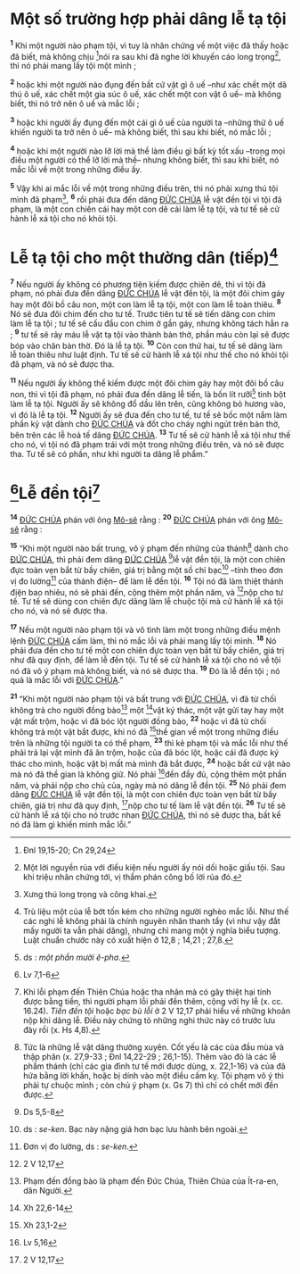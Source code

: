 # Một số trường hợp phải dâng lễ tạ tội
<sup><b>1</b></sup> Khi một người nào phạm tội, vì tuy là nhân chứng về một việc đã thấy hoặc đã biết, mà không chịu [^1@-9483f4bb-6c2d-4a80-ac3a-0102cdd520ac]nói ra sau khi đã nghe lời khuyến cáo long trọng[^1-9483f4bb-6c2d-4a80-ac3a-0102cdd520ac], thì nó phải mang lấy tội một mình ;

<sup><b>2</b></sup> hoặc khi một người nào đụng đến bất cứ vật gì ô uế –như xác chết một dã thú ô uế, xác chết một gia súc ô uế, xác chết một con vật ô uế– mà không biết, thì nó trở nên ô uế và mắc lỗi ;

<sup><b>3</b></sup> hoặc khi người ấy đụng đến một cái gì ô uế của người ta –những thứ ô uế khiến người ta trở nên ô uế– mà không biết, thì sau khi biết, nó mắc lỗi ;

<sup><b>4</b></sup> hoặc khi một người nào lỡ lời mà thề làm điều gì bất kỳ tốt xấu –trong mọi điều một người có thể lỡ lời mà thề– nhưng không biết, thì sau khi biết, nó mắc lỗi về một trong những điều ấy.

<sup><b>5</b></sup> Vậy khi ai mắc lỗi về một trong những điều trên, thì nó phải xưng thú tội mình đã phạm[^2-9483f4bb-6c2d-4a80-ac3a-0102cdd520ac], <sup><b>6</b></sup> rồi phải đưa đến dâng [ĐỨC CHÚA]() lễ vật đền tội vì tội đã phạm, là một con chiên cái hay một con dê cái làm lễ tạ tội, và tư tế sẽ cử hành lễ xá tội cho nó khỏi tội.

# Lễ tạ tội cho một thường dân (tiếp)[^3-9483f4bb-6c2d-4a80-ac3a-0102cdd520ac]
<sup><b>7</b></sup> Nếu người ấy không có phương tiện kiếm được chiên dê, thì vì tội đã phạm, nó phải đưa đến dâng [ĐỨC CHÚA]() lễ vật đền tội, là một đôi chim gáy hay một đôi bồ câu non, một con làm lễ tạ tội, một con làm lễ toàn thiêu. <sup><b>8</b></sup> Nó sẽ đưa đôi chim đến cho tư tế. Trước tiên tư tế sẽ tiến dâng con chim làm lễ tạ tội ; tư tế sẽ cấu đầu con chim ở gần gáy, nhưng không tách hẳn ra ; <sup><b>9</b></sup> tư tế sẽ rảy máu lễ vật tạ tội vào thành bàn thờ, phần máu còn lại sẽ được bóp vào chân bàn thờ. Đó là lễ tạ tội. <sup><b>10</b></sup> Còn con thứ hai, tư tế sẽ dâng làm lễ toàn thiêu như luật định. Tư tế sẽ cử hành lễ xá tội như thế cho nó khỏi tội đã phạm, và nó sẽ được tha.

<sup><b>11</b></sup> Nếu người ấy không thể kiếm được một đôi chim gáy hay một đôi bồ câu non, thì vì tội đã phạm, nó phải đưa đến dâng lễ tiến, là bốn lít rưỡi[^4-9483f4bb-6c2d-4a80-ac3a-0102cdd520ac] tinh bột làm lễ tạ tội. Người ấy sẽ không đổ dầu lên trên, cũng không bỏ hương vào, vì đó là lễ tạ tội. <sup><b>12</b></sup> Người ấy sẽ đưa đến cho tư tế, tư tế sẽ bốc một nắm làm phần kỷ vật dành cho [ĐỨC CHÚA]() và đốt cho cháy nghi ngút trên bàn thờ, bên trên các lễ hoả tế dâng [ĐỨC CHÚA](). <sup><b>13</b></sup> Tư tế sẽ cử hành lễ xá tội như thế cho nó, vì tội nó đã phạm trái với một trong những điều trên, và nó sẽ được tha. Tư tế sẽ có phần, như khi người ta dâng lễ phẩm.”

# [^2@-9483f4bb-6c2d-4a80-ac3a-0102cdd520ac]Lễ đền tội[^5-9483f4bb-6c2d-4a80-ac3a-0102cdd520ac]
<sup><b>14</b></sup> [ĐỨC CHÚA]() phán với ông [Mô-sê]() rằng : <sup><b>20</b></sup> [ĐỨC CHÚA]() phán với ông [Mô-sê]() rằng :

<sup><b>15</b></sup> “Khi một người nào bất trung, vô ý phạm đến những của thánh[^6-9483f4bb-6c2d-4a80-ac3a-0102cdd520ac] dành cho [ĐỨC CHÚA](), thì phải đem dâng [ĐỨC CHÚA]() [^3@-9483f4bb-6c2d-4a80-ac3a-0102cdd520ac]lễ vật đền tội, là một con chiên đực toàn vẹn bắt từ bầy chiên, giá trị bằng một số chỉ bạc[^7-9483f4bb-6c2d-4a80-ac3a-0102cdd520ac] –tính theo đơn vị đo lường[^8-9483f4bb-6c2d-4a80-ac3a-0102cdd520ac] của thánh điện– để làm lễ đền tội. <sup><b>16</b></sup> Tội nó đã làm thiệt thánh điện bao nhiêu, nó sẽ phải đền, cộng thêm một phần năm, và [^4@-9483f4bb-6c2d-4a80-ac3a-0102cdd520ac]nộp cho tư tế. Tư tế sẽ dùng con chiên đực dâng làm lễ chuộc tội mà cử hành lễ xá tội cho nó, và nó sẽ được tha.

<sup><b>17</b></sup> Nếu một người nào phạm tội và vô tình làm một trong những điều mệnh lệnh [ĐỨC CHÚA]() cấm làm, thì nó mắc lỗi và phải mang lấy tội mình. <sup><b>18</b></sup> Nó phải đưa đến cho tư tế một con chiên đực toàn vẹn bắt từ bầy chiên, giá trị như đã quy định, để làm lễ đền tội. Tư tế sẽ cử hành lễ xá tội cho nó về tội nó đã vô ý phạm mà không biết, và nó sẽ được tha. <sup><b>19</b></sup> Đó là lễ đền tội ; nó quả là mắc lỗi với [ĐỨC CHÚA]().”

<sup><b>21</b></sup> “Khi một người nào phạm tội và bất trung với [ĐỨC CHÚA](), vì đã từ chối không trả cho người đồng bào[^9-9483f4bb-6c2d-4a80-ac3a-0102cdd520ac] một [^5@-9483f4bb-6c2d-4a80-ac3a-0102cdd520ac]vật ký thác, một vật gửi tay hay một vật mất trộm, hoặc vì đã bóc lột người đồng bào, <sup><b>22</b></sup> hoặc vì đã từ chối không trả một vật bắt được, khi nó đã [^6@-9483f4bb-6c2d-4a80-ac3a-0102cdd520ac]thề gian về một trong những điều trên là những tội người ta có thể phạm, <sup><b>23</b></sup> thì kẻ phạm tội và mắc lỗi như thế phải trả lại vật mình đã ăn trộm, hoặc của đã bóc lột, hoặc cái đã được ký thác cho mình, hoặc vật bị mất mà mình đã bắt được, <sup><b>24</b></sup> hoặc bất cứ vật nào mà nó đã thề gian là không giữ. Nó phải [^7@-9483f4bb-6c2d-4a80-ac3a-0102cdd520ac]đền đầy đủ, cộng thêm một phần năm, và phải nộp cho chủ của, ngày mà nó dâng lễ đền tội. <sup><b>25</b></sup> Nó phải đem dâng [ĐỨC CHÚA]() lễ vật đền tội, là một con chiên đực toàn vẹn bắt từ bầy chiên, giá trị như đã quy định, [^8@-9483f4bb-6c2d-4a80-ac3a-0102cdd520ac]nộp cho tư tế làm lễ vật đền tội. <sup><b>26</b></sup> Tư tế sẽ cử hành lễ xá tội cho nó trước nhan [ĐỨC CHÚA](), thì nó sẽ được tha, bất kể nó đã làm gì khiến mình mắc lỗi.”

[^1-9483f4bb-6c2d-4a80-ac3a-0102cdd520ac]: Một lời nguyền rủa với điều kiện nếu người ấy nói dối hoặc giấu tội. Sau khi triệu nhân chứng tới, vị thẩm phán công bố lời rủa đó.
[^2-9483f4bb-6c2d-4a80-ac3a-0102cdd520ac]: Xưng thú long trọng và công khai.
[^3-9483f4bb-6c2d-4a80-ac3a-0102cdd520ac]: Trù liệu một của lễ bớt tốn kém cho những người nghèo mắc lỗi. Như thế các nghi lễ không phải là chính nguyên nhân thanh tẩy (vì như vậy đắt mấy người ta vẫn phải dâng), nhưng chỉ mang một ý nghĩa biểu tượng. Luật chuẩn chước này có xuất hiện ở 12,8 ; 14,21 ; 27,8.
[^4-9483f4bb-6c2d-4a80-ac3a-0102cdd520ac]: ds : *một phần mười ê-pha*.
[^5-9483f4bb-6c2d-4a80-ac3a-0102cdd520ac]: Khi lỗi phạm đến Thiên Chúa hoặc tha nhân mà có gây thiệt hại tính được bằng tiền, thì người phạm lỗi phải đền thêm, cộng với hy lễ (x. cc. 16.24). *Tiền đền tội* hoặc *bạc bù lỗi* ở 2 V 12,17 phải hiểu về những khoản nộp khi dâng lễ. Điều này chứng tỏ những nghi thức này có trước lưu đày rồi (x. Hs 4,8).
[^6-9483f4bb-6c2d-4a80-ac3a-0102cdd520ac]: Tức là những lễ vật dâng thường xuyên. Cốt yếu là các của đầu mùa và thập phân (x. 27,9-33 ; Đnl 14,22-29 ; 26,1-15). Thêm vào đó là các lễ phẩm thánh (chỉ các gia đình tư tế mới được dùng, x. 22,1-16) và của đã hứa bằng lời khấn, hoặc bị dính vào một điều cấm kỵ. Tội phạm vô ý thì phải tự chuộc mình ; còn chủ ý phạm (x. Gs 7) thì chỉ có chết mới đền được.
[^7-9483f4bb-6c2d-4a80-ac3a-0102cdd520ac]: ds : *se-ken*. Bạc này nặng giá hơn bạc lưu hành bên ngoài.
[^8-9483f4bb-6c2d-4a80-ac3a-0102cdd520ac]: Đơn vị đo lường, ds : *se-ken*.
[^9-9483f4bb-6c2d-4a80-ac3a-0102cdd520ac]: Phạm đến đồng bào là phạm đến Đức Chúa, Thiên Chúa của Ít-ra-en, dân Người.
[^1@-9483f4bb-6c2d-4a80-ac3a-0102cdd520ac]: Đnl 19,15-20; Cn 29,24
[^2@-9483f4bb-6c2d-4a80-ac3a-0102cdd520ac]: Lv 7,1-6
[^3@-9483f4bb-6c2d-4a80-ac3a-0102cdd520ac]: Ds 5,5-8
[^4@-9483f4bb-6c2d-4a80-ac3a-0102cdd520ac]: 2 V 12,17
[^5@-9483f4bb-6c2d-4a80-ac3a-0102cdd520ac]: Xh 22,6-14
[^6@-9483f4bb-6c2d-4a80-ac3a-0102cdd520ac]: Xh 23,1-2
[^7@-9483f4bb-6c2d-4a80-ac3a-0102cdd520ac]: Lv 5,16
[^8@-9483f4bb-6c2d-4a80-ac3a-0102cdd520ac]: 2 V 12,17